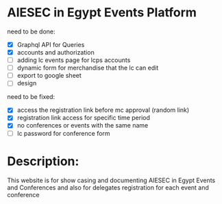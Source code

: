 # AIESEC in Egypt Events Platform

need to be done:
- [x] Graphql API for Queries
- [x] accounts and authorization
- [ ] adding lc events page for lcps accounts
- [ ] dynamic form for merchandise that the lc can edit
- [ ] export to google sheet
- [ ] design

need to be fixed:
- [x] access the registration link before mc approval (random link)
- [x] registration link access for specific time period
- [x] no conferences or events with the same name
- [ ] lc password for conference form

# Description:
This website is for show casing and documenting AIESEC in Egypt Events and Conferences and also for delegates registration for each event and conference

